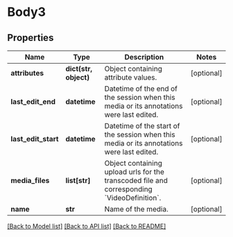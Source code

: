 # Body3

## Properties
Name | Type | Description | Notes
------------ | ------------- | ------------- | -------------
**attributes** | **dict(str, object)** | Object containing attribute values. | [optional] 
**last_edit_end** | **datetime** | Datetime of the end of the session when this media or its annotations were last edited. | [optional] 
**last_edit_start** | **datetime** | Datetime of the start of the session when this media or its annotations were last edited. | [optional] 
**media_files** | **list[str]** | Object containing upload urls for the transcoded file and corresponding &#x60;VideoDefinition&#x60;. | [optional] 
**name** | **str** | Name of the media. | [optional] 

[[Back to Model list]](../README.md#documentation-for-models) [[Back to API list]](../README.md#documentation-for-api-endpoints) [[Back to README]](../README.md)

